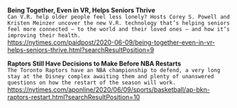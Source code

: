 **Being Together, Even in VR, Helps
Seniors Thrive**\
`Can V.R. help older people feel less lonely? Hosts Corey S. Powell and Kristen Meinzer uncover the new V.R. technology that’s helping seniors feel more connected — to the world and their loved ones — and how it’s improving their health.`\
https://nytimes.com/paidpost/2020-06-09/being-together-even-in-vr-helps-seniors-thrive.html?searchResultPosition=9

**Raptors Still Have Decisions to Make Before NBA Restarts**\
`The Toronto Raptors have an NBA championship to defend, a very long stay at the Disney complex awaiting them and plenty of unanswered questions on how the restart of the season will work.`\
https://nytimes.com/aponline/2020/06/09/sports/basketball/ap-bkn-raptors-restart.html?searchResultPosition=10

